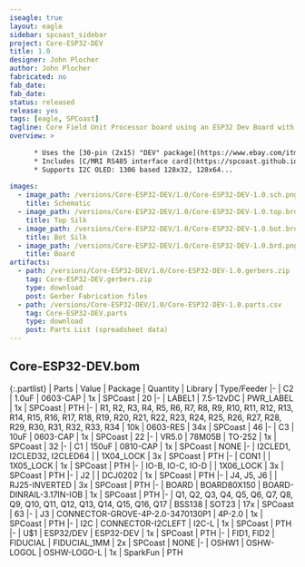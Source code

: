 ```yaml
---
iseagle: true
layout: eagle
sidebar: spcoast_sidebar
project: Core-ESP32-DEV
title: 1.0
designer: John Plocher
author: John Plocher
fabricated: no
fab_date: 
fab_date: 
status: released
release: yes
tags: [eagle, SPCoast]
tagline: Core Field Unit Processor board using an ESP32 Dev Board with Wifi, BLE and a small OLED screen
overview: >
    
      * Uses the [30-pin (2x15) "DEV" package](https://www.ebay.com/itm/333414813426)
      * Includes [C/MRI RS485 interface card](https://spcoast.github.io/pages/CMRI-Bus-Interface.html) IO connection
      * Supports I2C OLED: 1306 based 128x32, 128x64...
    
images:
  - image_path: /versions/Core-ESP32-DEV/1.0/Core-ESP32-DEV-1.0.sch.png
    title: Schematic
  - image_path: /versions/Core-ESP32-DEV/1.0/Core-ESP32-DEV-1.0.top.brd.png
    title: Top Silk
  - image_path: /versions/Core-ESP32-DEV/1.0/Core-ESP32-DEV-1.0.bot.brd.png
    title: Bot Silk
  - image_path: /versions/Core-ESP32-DEV/1.0/Core-ESP32-DEV-1.0.brd.png
    title: Board
artifacts:
  - path: /versions/Core-ESP32-DEV/1.0/Core-ESP32-DEV-1.0.gerbers.zip
    tag: Core-ESP32-DEV.gerbers.zip
    type: download
    post: Gerber Fabrication files
  - path: /versions/Core-ESP32-DEV/1.0/Core-ESP32-DEV-1.0.parts.csv
    tag: Core-ESP32-DEV.parts
    type: download
    post: Parts List (spreadsheet data)
---
```


## Core-ESP32-DEV.bom

{:.partlist}
| Parts | Value | Package | Quantity | Library | Type/Feeder
|-
| C2 | 1.0uF | 0603-CAP | 1x | SPCoast | 20
|-
| LABEL1 | 7.5-12vDC | PWR_LABEL | 1x | SPCoast | PTH
|-
| R1, R2, R3, R4, R5, R6, R7, R8, R9, R10, R11, R12, R13, R14, R15, R16, R17, R18, R19, R20, R21, R22, R23, R24, R25, R26, R27, R28, R29, R30, R31, R32, R33, R34 | 10k | 0603-RES | 34x | SPCoast | 46
|-
| C3 | 10uF | 0603-CAP | 1x | SPCoast | 22
|-
| VR5.0 | 78M05B | TO-252 | 1x | SPCoast | 32
|-
| C1 | 150uF | 0810-CAP | 1x | SPCoast | NONE
|-
| I2CLED1, I2CLED32, I2CLED64 |  | 1X04_LOCK | 3x | SPCoast | PTH
|-
| CON1 |  | 1X05_LOCK | 1x | SPCoast | PTH
|-
| IO-B, IO-C, IO-D |  | 1X06_LOCK | 3x | SPCoast | PTH
|-
| J2 |  | DCJ0202 | 1x | SPCoast | PTH
|-
| J4, J5, J6 |  | RJ25-INVERTED | 3x | SPCoast | PTH
|-
| BOARD | BOARD80X150 | BOARD-DINRAIL-3.17IN-IOB | 1x | SPCoast | PTH
|-
| Q1, Q2, Q3, Q4, Q5, Q6, Q7, Q8, Q9, Q10, Q11, Q12, Q13, Q14, Q15, Q16, Q17 | BSS138 | SOT23 | 17x | SPCoast | 63
|-
| J3 | CONNECTOR-GROVE-4P-2.0-3470130P1 | 4P-2.0 | 1x | SPCoast | PTH
|-
| I2C | CONNECTOR-I2CLEFT | I2C-L | 1x | SPCoast | PTH
|-
| U$1 | ESP32/DEV | ESP32-DEV | 1x | SPCoast | PTH
|-
| FID1, FID2 | FIDUCIAL | FIDUCIAL_1MM | 2x | SPCoast | NONE
|-
| OSHW1 | OSHW-LOGOL | OSHW-LOGO-L | 1x | SparkFun | PTH
